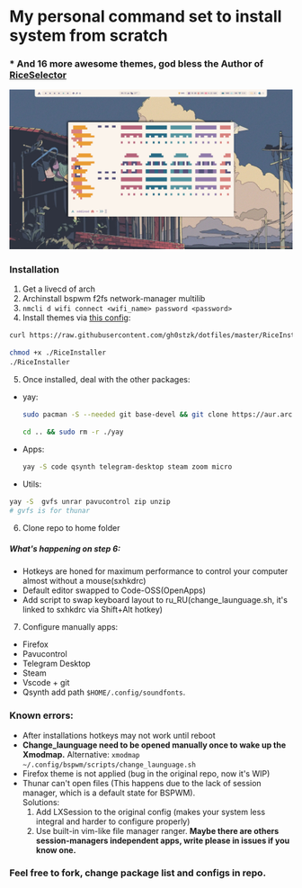 # My personal command set to install system from scratch
### * And 16 more awesome themes, god bless the Author of [RiceSelector](https://github.com/gh0stzk/dotfiles/tree/master)  
![Theme screenshot](./screenshot.png)

### Installation
1) Get a livecd of arch
2) Archinstall bspwm f2fs network-manager multilib
3) ```nmcli d wifi connect <wifi_name> password <password>```
4) Install themes via [this config](https://github.com/gh0stzk/dotfiles/tree/master): 
  ```bash
  curl https://raw.githubusercontent.com/gh0stzk/dotfiles/master/RiceInstaller -o $HOME/RiceInstaller
  ```
  ```bash
  chmod +x ./RiceInstaller
  ./RiceInstaller
  ```
5) Once installed, deal with the other packages:     
- yay:
  ```bash
  sudo pacman -S --needed git base-devel && git clone https://aur.archlinux.org/yay.git && cd yay && makepkg -si
   ```
  ```bash
  cd .. && sudo rm -r ./yay
  ```    
- Apps:
  ```bash
  yay -S code qsynth telegram-desktop steam zoom micro
  ```
- Utils:
```bash
yay -S  gvfs unrar pavucontrol zip unzip
# gvfs is for thunar
```
6) Clone repo to home folder
##### What's happening on step 6:
- Hotkeys are honed for maximum performance to control your computer almost without a mouse(sxhkdrc)
- Default editor swapped to Code-OSS(OpenApps)
- Add script to swap keyboard layout to ru_RU(change_launguage.sh, it's linked to sxhkdrc via Shift+Alt hotkey)
  
7) Configure manually apps:
- Firefox
- Pavucontrol
- Telegram Desktop
- Steam
- Vscode + git
- Qsynth add path ```$HOME/.config/soundfonts```. 



### Known errors:
- After installations hotkeys may not work until reboot
- **Change_launguage need to be opened manually once to wake up the Xmodmap.** Alternative: ```xmodmap ~/.config/bspwm/scripts/change_launguage.sh```
- Firefox theme is not applied (bug in the original repo, now it's WIP)
- Thunar can't open files (This happens due to the lack of session manager, which is a default state for BSPWM).    
  Solutions:
  1) Add LXSession to the original config (makes your system less integral and harder to configure properly)
  2) Use built-in vim-like file manager ranger. **Maybe there are others session-managers independent apps, write please in issues if you know one.**

### Feel free to fork, change package list and configs in repo.
